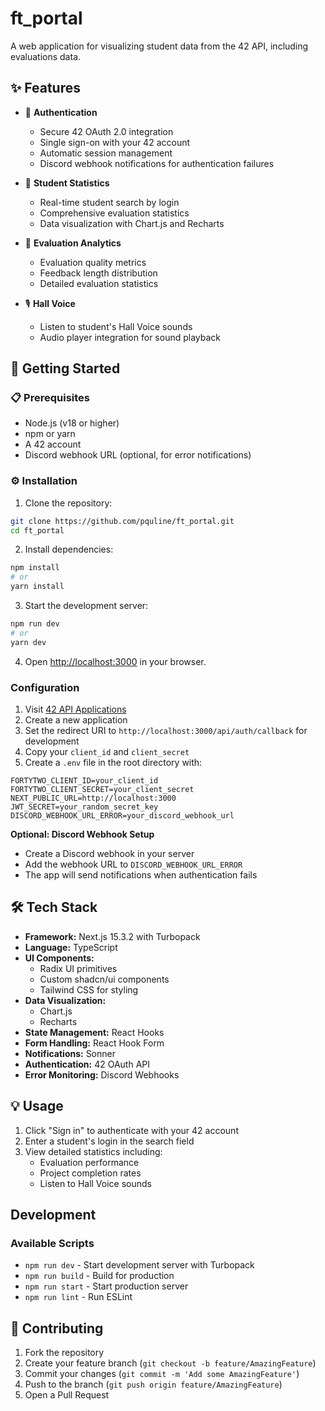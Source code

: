 # ft_portal

A web application for visualizing student data from the 42 API, including evaluations data.

## ✨ Features

- 🔐 **Authentication**
  - Secure 42 OAuth 2.0 integration
  - Single sign-on with your 42 account
  - Automatic session management
  - Discord webhook notifications for authentication failures

- 👤 **Student Statistics**
  - Real-time student search by login
  - Comprehensive evaluation statistics
  - Data visualization with Chart.js and Recharts

- 📝 **Evaluation Analytics**
  - Evaluation quality metrics
  - Feedback length distribution
  - Detailed evaluation statistics

- 🎙️ **Hall Voice**
  - Listen to student's Hall Voice sounds
  - Audio player integration for sound playback

## 🚀 Getting Started

### 📋 Prerequisites

- Node.js (v18 or higher)
- npm or yarn
- A 42 account
- Discord webhook URL (optional, for error notifications)

### ⚙️ Installation

1. Clone the repository:
```bash
git clone https://github.com/pquline/ft_portal.git
cd ft_portal
```

2. Install dependencies:
```bash
npm install
# or
yarn install
```

3. Start the development server:
```bash
npm run dev
# or
yarn dev
```

4. Open [http://localhost:3000](http://localhost:3000) in your browser.

### Configuration

1. Visit [42 API Applications](https://profile.intra.42.fr/oauth/applications)
2. Create a new application
3. Set the redirect URI to `http://localhost:3000/api/auth/callback` for development
4. Copy your `client_id` and `client_secret`
5. Create a `.env` file in the root directory with:
```
FORTYTWO_CLIENT_ID=your_client_id
FORTYTWO_CLIENT_SECRET=your_client_secret
NEXT_PUBLIC_URL=http://localhost:3000
JWT_SECRET=your_random_secret_key
DISCORD_WEBHOOK_URL_ERROR=your_discord_webhook_url
```

**Optional: Discord Webhook Setup**
- Create a Discord webhook in your server
- Add the webhook URL to `DISCORD_WEBHOOK_URL_ERROR`
- The app will send notifications when authentication fails

## 🛠️ Tech Stack

- **Framework:** Next.js 15.3.2 with Turbopack
- **Language:** TypeScript
- **UI Components:**
  - Radix UI primitives
  - Custom shadcn/ui components
  - Tailwind CSS for styling
- **Data Visualization:**
  - Chart.js
  - Recharts
- **State Management:** React Hooks
- **Form Handling:** React Hook Form
- **Notifications:** Sonner
- **Authentication:** 42 OAuth API
- **Error Monitoring:** Discord Webhooks

## 💡 Usage

1. Click "Sign in" to authenticate with your 42 account
2. Enter a student's login in the search field
3. View detailed statistics including:
   - Evaluation performance
   - Project completion rates
   - Listen to Hall Voice sounds

## Development

### Available Scripts

- `npm run dev` - Start development server with Turbopack
- `npm run build` - Build for production
- `npm run start` - Start production server
- `npm run lint` - Run ESLint

## 🤝 Contributing

1. Fork the repository
2. Create your feature branch (`git checkout -b feature/AmazingFeature`)
3. Commit your changes (`git commit -m 'Add some AmazingFeature'`)
4. Push to the branch (`git push origin feature/AmazingFeature`)
5. Open a Pull Request
